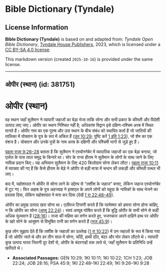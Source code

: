 # Bible Dictionary (Tyndale)

## License Information

**Bible Dictionary (Tyndale)** is based on and adapted from: _Tyndale Open Bible Dictionary_, [Tyndale House Publishers](https://tyndaleopenresources.com/), 2023, which is licensed under a [CC BY-SA 4.0 license](https://creativecommons.org/licenses/by-sa/4.0/legalcode.en).

This markdown version (created `2025-10-16`) is provided under the same license.



--------------------------------

## ओपीर (स्थान) (id: 381751)

ओपीर (स्थान)
============

वह स्थान जहाँ सुलैमान ने व्यापारी जहाजों का बेड़ा भेजा ताकि सोना और सभी प्रकार के कीमती और विदेशी उत्पाद लाए जाए। ओपीर का स्थान निश्चित नहीं है; अधिकांश विद्वान इसे दक्षिण\-पश्चिम अरब में स्थित मानते हैं। ओपीर नाम का एक पुरुष और उस स्थान के बीच संबंध को स्थापित कर्ता हैं जो जातियों की तालिका में योक्तान के पुत्र के रूप में अंकित हैं ([उत 10:29](https://ref.ly/Gen10:29); पुष्टि करें [1 इति 1:23](https://ref.ly/1Chr1:23)), जो शेम का एक वंशज है। योक्तान और उनके पुत्रों के नाम अरब के दक्षिणी और पश्चिमी भागों से जुड़े हुए हैं।

[पहला राजा 9:26–28](https://ref.ly/1Kgs9:26-1Kgs9:28) बताता है कि सुलैमान ने एस्योनगेबेर में व्यापारिक जहाजों का एक बेड़ा बनाया, जो एलोत के पास लाल समुद्र के किनारे था। सोर के राजा हीराम ने सुलैमान के लोगों के साथ जाने के लिए नाविक प्रदान किए। यह अभियान सुलैमान के लिए 420 किलोग्राम सोना लेकर लौटा। [पहला राजा 10:11](https://ref.ly/1Kgs10:11) में व्याख्या की गए हैं कि कैसे हीराम के बेड़े ने ओपीर से बड़ी मात्रा में चन्दन की लकड़ी और कीमती पत्थर भी लाए।

बाद में, यहोशापात ने ओपीर से सोना लाने के उद्देश्य से “तर्शीश के जहाज” बनाए, लेकिन जहाज एस्योनगेबेर में टूट गए। फिर अहाब के पुत्र अहज्याह ने इस्राएल के अपने लोगों को यहूदा के नाविकों के साथ भेजने का प्रस्ताव दिया, लेकिन यहोशापात ने मना कर दिया (देखें [1 रा 22:48–49](https://ref.ly/1Kgs22:48-1Kgs22:49)).

ओपीर का प्रमुख उत्पाद खरा सोना था। एलीपज टिप्पणी करते हैं कि परमेश्वर को हमारा सोना होना चाहिए, न कि ओपीर का सोना ([अय्यू 22:24](https://ref.ly/Job22:24))। स्वयं अय्यूब घोषित करते हैं कि बुद्धि ओपीर के सभी सोने से कहीं अधिक मूल्यवान है ([28:16](https://ref.ly/Job28:16))। राजा की महिमा का वर्णन करते हुए, भजनकार अपने दाहिने हाथ पर ओपीर के खरे सोने के आभूषण से विभूषित रानी का वर्णन करते हैं ([भज 45:9](https://ref.ly/Ps45:9))।

कुछ लोग सुझाव देते हैं कि तर्शीश के जहाज़ों का उल्लेख ([1 रा 10:22](https://ref.ly/1Kgs10:22)) में उन जहाज़ों के रूप में किया गया है जो ओपीर जाते थे और हर तीन साल में सोना, चाँदी, हाथी दाँत, बंदर और मोर लेकर लौटते थे। व्यापारी कुछ उत्पाद भारत जितनी दूर देशों से, ओपीर के बंदरगाहों तक लाते थे, जहाँ सुलैमान के प्रतिनिधि उन्हें खरीदते थे।

* **Associated Passages:** GEN 10:29; 1KI 10:11; 1KI 10:22; 1CH 1:23; JOB 22:24; JOB 28:16; PSA 45:9; 1KI 22:48–1KI 22:49; 1KI 9:26–1KI 9:28

